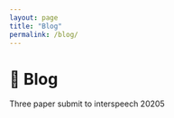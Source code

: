 ```yaml
---
layout: page
title: "Blog"
permalink: /blog/
---
```


# 📝 Blog


Three paper submit to interspeech 20205
